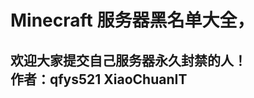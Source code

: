 # Minecraft 服务器黑名单大全，             
欢迎大家提交自己服务器永久封禁的人！                
作者：qfys521 XiaoChuanIT
-----------------------------------------------------------------------------------------------------------------
